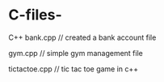 # C-files-
C++ 
 bank.cpp // created a bank account file
 
 gym.cpp // simple gym management file 
 
 tictactoe.cpp // tic tac toe game in c++ 
